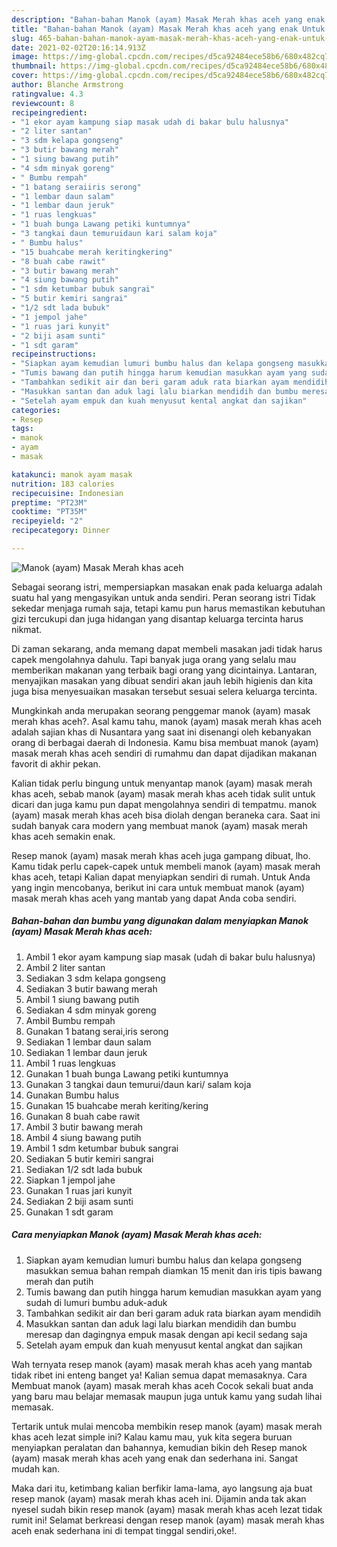 ```yaml
---
description: "Bahan-bahan Manok (ayam) Masak Merah khas aceh yang enak Untuk Jualan"
title: "Bahan-bahan Manok (ayam) Masak Merah khas aceh yang enak Untuk Jualan"
slug: 465-bahan-bahan-manok-ayam-masak-merah-khas-aceh-yang-enak-untuk-jualan
date: 2021-02-02T20:16:14.913Z
image: https://img-global.cpcdn.com/recipes/d5ca92484ece58b6/680x482cq70/manok-ayam-masak-merah-khas-aceh-foto-resep-utama.jpg
thumbnail: https://img-global.cpcdn.com/recipes/d5ca92484ece58b6/680x482cq70/manok-ayam-masak-merah-khas-aceh-foto-resep-utama.jpg
cover: https://img-global.cpcdn.com/recipes/d5ca92484ece58b6/680x482cq70/manok-ayam-masak-merah-khas-aceh-foto-resep-utama.jpg
author: Blanche Armstrong
ratingvalue: 4.3
reviewcount: 8
recipeingredient:
- "1 ekor ayam kampung siap masak udah di bakar bulu halusnya"
- "2 liter santan"
- "3 sdm kelapa gongseng"
- "3 butir bawang merah"
- "1 siung bawang putih"
- "4 sdm minyak goreng"
- " Bumbu rempah"
- "1 batang seraiiris serong"
- "1 lembar daun salam"
- "1 lembar daun jeruk"
- "1 ruas lengkuas"
- "1 buah bunga Lawang petiki kuntumnya"
- "3 tangkai daun temuruidaun kari salam koja"
- " Bumbu halus"
- "15 buahcabe merah keritingkering"
- "8 buah cabe rawit"
- "3 butir bawang merah"
- "4 siung bawang putih"
- "1 sdm ketumbar bubuk sangrai"
- "5 butir kemiri sangrai"
- "1/2 sdt lada bubuk"
- "1 jempol jahe"
- "1 ruas jari kunyit"
- "2 biji asam sunti"
- "1 sdt garam"
recipeinstructions:
- "Siapkan ayam kemudian lumuri bumbu halus dan kelapa gongseng masukkan semua bahan rempah diamkan 15 menit dan iris tipis bawang merah dan putih"
- "Tumis bawang dan putih hingga harum kemudian masukkan ayam yang sudah di lumuri bumbu aduk-aduk"
- "Tambahkan sedikit air dan beri garam aduk rata biarkan ayam mendidih"
- "Masukkan santan dan aduk lagi lalu biarkan mendidih dan bumbu meresap dan dagingnya empuk masak dengan api kecil sedang saja"
- "Setelah ayam empuk dan kuah menyusut kental angkat dan sajikan"
categories:
- Resep
tags:
- manok
- ayam
- masak

katakunci: manok ayam masak 
nutrition: 183 calories
recipecuisine: Indonesian
preptime: "PT23M"
cooktime: "PT35M"
recipeyield: "2"
recipecategory: Dinner

---
```



![Manok (ayam) Masak Merah khas aceh](https://img-global.cpcdn.com/recipes/d5ca92484ece58b6/680x482cq70/manok-ayam-masak-merah-khas-aceh-foto-resep-utama.jpg)

Sebagai seorang istri, mempersiapkan masakan enak pada keluarga adalah suatu hal yang mengasyikan untuk anda sendiri. Peran seorang istri Tidak sekedar menjaga rumah saja, tetapi kamu pun harus memastikan kebutuhan gizi tercukupi dan juga hidangan yang disantap keluarga tercinta harus nikmat.

Di zaman  sekarang, anda memang dapat membeli masakan jadi tidak harus capek mengolahnya dahulu. Tapi banyak juga orang yang selalu mau memberikan makanan yang terbaik bagi orang yang dicintainya. Lantaran, menyajikan masakan yang dibuat sendiri akan jauh lebih higienis dan kita juga bisa menyesuaikan masakan tersebut sesuai selera keluarga tercinta. 



Mungkinkah anda merupakan seorang penggemar manok (ayam) masak merah khas aceh?. Asal kamu tahu, manok (ayam) masak merah khas aceh adalah sajian khas di Nusantara yang saat ini disenangi oleh kebanyakan orang di berbagai daerah di Indonesia. Kamu bisa membuat manok (ayam) masak merah khas aceh sendiri di rumahmu dan dapat dijadikan makanan favorit di akhir pekan.

Kalian tidak perlu bingung untuk menyantap manok (ayam) masak merah khas aceh, sebab manok (ayam) masak merah khas aceh tidak sulit untuk dicari dan juga kamu pun dapat mengolahnya sendiri di tempatmu. manok (ayam) masak merah khas aceh bisa diolah dengan beraneka cara. Saat ini sudah banyak cara modern yang membuat manok (ayam) masak merah khas aceh semakin enak.

Resep manok (ayam) masak merah khas aceh juga gampang dibuat, lho. Kamu tidak perlu capek-capek untuk membeli manok (ayam) masak merah khas aceh, tetapi Kalian dapat menyiapkan sendiri di rumah. Untuk Anda yang ingin mencobanya, berikut ini cara untuk membuat manok (ayam) masak merah khas aceh yang mantab yang dapat Anda coba sendiri.

<!--inarticleads1-->

##### Bahan-bahan dan bumbu yang digunakan dalam menyiapkan Manok (ayam) Masak Merah khas aceh:

1. Ambil 1 ekor ayam kampung siap masak (udah di bakar bulu halusnya)
1. Ambil 2 liter santan
1. Sediakan 3 sdm kelapa gongseng
1. Sediakan 3 butir bawang merah
1. Ambil 1 siung bawang putih
1. Sediakan 4 sdm minyak goreng
1. Ambil  Bumbu rempah
1. Gunakan 1 batang serai,iris serong
1. Sediakan 1 lembar daun salam
1. Sediakan 1 lembar daun jeruk
1. Ambil 1 ruas lengkuas
1. Gunakan 1 buah bunga Lawang petiki kuntumnya
1. Gunakan 3 tangkai daun temurui/daun kari/ salam koja
1. Gunakan  Bumbu halus
1. Gunakan 15 buahcabe merah keriting/kering
1. Gunakan 8 buah cabe rawit
1. Ambil 3 butir bawang merah
1. Ambil 4 siung bawang putih
1. Ambil 1 sdm ketumbar bubuk sangrai
1. Sediakan 5 butir kemiri sangrai
1. Sediakan 1/2 sdt lada bubuk
1. Siapkan 1 jempol jahe
1. Gunakan 1 ruas jari kunyit
1. Sediakan 2 biji asam sunti
1. Gunakan 1 sdt garam




<!--inarticleads2-->

##### Cara menyiapkan Manok (ayam) Masak Merah khas aceh:

1. Siapkan ayam kemudian lumuri bumbu halus dan kelapa gongseng masukkan semua bahan rempah diamkan 15 menit dan iris tipis bawang merah dan putih
1. Tumis bawang dan putih hingga harum kemudian masukkan ayam yang sudah di lumuri bumbu aduk-aduk
1. Tambahkan sedikit air dan beri garam aduk rata biarkan ayam mendidih
1. Masukkan santan dan aduk lagi lalu biarkan mendidih dan bumbu meresap dan dagingnya empuk masak dengan api kecil sedang saja
1. Setelah ayam empuk dan kuah menyusut kental angkat dan sajikan




Wah ternyata resep manok (ayam) masak merah khas aceh yang mantab tidak ribet ini enteng banget ya! Kalian semua dapat memasaknya. Cara Membuat manok (ayam) masak merah khas aceh Cocok sekali buat anda yang baru mau belajar memasak maupun juga untuk kamu yang sudah lihai memasak.

Tertarik untuk mulai mencoba membikin resep manok (ayam) masak merah khas aceh lezat simple ini? Kalau kamu mau, yuk kita segera buruan menyiapkan peralatan dan bahannya, kemudian bikin deh Resep manok (ayam) masak merah khas aceh yang enak dan sederhana ini. Sangat mudah kan. 

Maka dari itu, ketimbang kalian berfikir lama-lama, ayo langsung aja buat resep manok (ayam) masak merah khas aceh ini. Dijamin anda tak akan nyesel sudah bikin resep manok (ayam) masak merah khas aceh lezat tidak rumit ini! Selamat berkreasi dengan resep manok (ayam) masak merah khas aceh enak sederhana ini di tempat tinggal sendiri,oke!.

